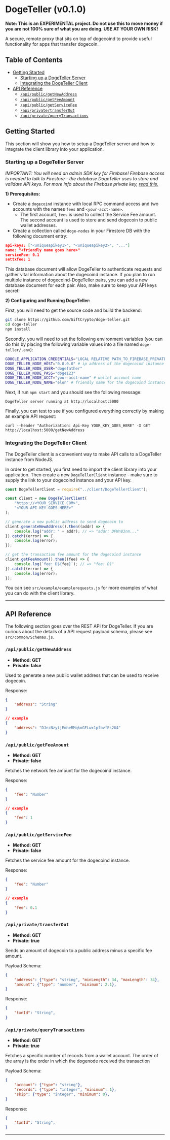 # DogeTeller (v0.1.0)

**Note: This is an EXPERIMENTAL project. Do not use this to move money if you are not 100% sure of what you are doing. USE AT YOUR OWN RISK!**

A secure, remote proxy that sits on top of dogecoind to provide useful functionality for apps that transfer dogecoin.

## Table of Contents

* [Getting Started](#getting-started)
    + [Starting up a DogeTeller Server](#starting-up-a-dogeteller-server)
    + [Integrating the DogeTeller Client](#integrating-the-dogeteller-client)
* [API Reference](#api-reference)
    + [`/api/public/getNewAddress`](#--api-public-getnewaddress-)
    + [`/api/public/getFeeAmount`](#--api-public-getfeeamount-)
    + [`/api/public/getServiceFee`](#--api-public-getservicefee-)
    + [`/api/private/transferOut`](#--api-private-transferout-)
    + [`/api/private/queryTransactions`](#--api-private-querytransactions-)

## Getting Started

This section will show you how to setup a DogeTeller server and how to integrate the client library into your application.
### Starting up a DogeTeller Server

*IMPORTANT: You will need an admin SDK key for Firebase! Firebase access is needed to talk to Firestore - the database DogeTeller uses to store and validate API keys. For more info about the Firebase private key, [read this.](https://firebase.google.com/docs/admin/setup)*

**1) Prerequisites:**

- Create a `dogecoind` instance with local RPC command access and two accounts with the names `fees` and `<your-acct-name>`.
    - The first account, `fees` is used to collect the Service Fee amount. The second account is used to store and send dogecoin to public wallet addresses.
- Create a collection called `doge-nodes` in your Firestore DB with the following document entry:
```json
api-keys: ["<uniqueapikey1>", "<uniqueapikey2>", "..."]
name: "<friendly name goes here>"
serviceFee: 0.1
settxfee: 1
```
This database document will allow DogeTeller to authenticate requests and gather vital information about the dogecoind instance. If you plan to run multiple instance of dogecoind-DogeTeller pairs, you can add a new database document for each pair. Also, make sure to keep your API keys secret!

**2) Configuring and Running DogeTeller:**

First, you will need to get the source code and build the backend:
```bash
git clone https://github.com/GiftCrypto/doge-teller.git
cd doge-teller
npm install
```

Secondly, you will need to set the following environment variables (you can do this by placing the following variable values into a file named `doge-teller/.env`):
```bash
GOOGLE_APPLICATION_CREDENTIALS="LOCAL RELATIVE PATH_TO_FIREBASE_PRIVATE_KEY_FILE"
DOGE_TELLER_NODE_HOST="0.0.0.0" # ip address of the dogecoind instance
DOGE_TELLER_NODE_USER="dogefather"
DOGE_TELLER_NODE_PASS="doge123"
DOGE_TELLER_NODE_ACCT="your-acct-name" # wallet account name
DOGE_TELLER_NODE_NAME="elon" # friendly name for the dogecoind instance
```

Next, if run `npm start` and you should see the following message:
```
DogeTeller server running at http://localhost:5000
```

Finally, you can test to see if you configured everything correctly by making an example API request:

```
curl --header "Authorization: Api-Key YOUR_KEY_GOES_HERE" -X GET http://localhost:5000/getNewAddress
```

### Integrating the DogeTeller Client

The DogeTeller client is a convenient way to make API calls to a DogeTeller instance from NodeJS.

In order to get started, you first need to import the client library into your application. Then create a new `DogeTellerClient` instance - make sure to supply the link to your dogecoind instance and your API key. 


```javascript
const DogeTellerClient = require("../client/DogeTellerClient");

const client = new DogeTellerClient(
    "https://<YOUR_SERVICE_COM>",
    "<YOUR-API-KEY-GOES-HERE>"
);

// generate a new public address to send dogecoin to
client.generateNewAddress().then((addr) => {
    console.log("addr: " + addr); // => "addr: DPWn83nm..."
}).catch((error) => {
    console.log(error);
});

// get the transaction fee amount for the dogecoind instance
client.getFeeAmount().then((fee) => {
    console.log(`fee: Ð${fee}`); // => "fee: Ð1"
}).catch((error) => {
    console.log(error);
});

```

You can see `src/example/examplerequests.js` for more examples of what you can do with the client library.

---

## API Reference

The following section goes over the REST API for DogeTeller. If you are curious about the details of a API request payload schema, please see `src/common/Schemas.js`.

### `/api/public/getNewAddress`
- **Method: GET**
- **Private: false**

Used to generate a new public wallet address that can be used to receive dogecoin.

Response:

```json
{
    "address": "String"
}

// example
{
    "address": "DJezNzytjEmheRMqkoGFLwx1pfbvfEs2U4"
}
```

### `/api/public/getFeeAmount`
- **Method: GET**
- **Private: false**

Fetches the network fee amount for the dogecoind instance.

Response:

```json
{
    "fee": "Number"
}

// example
{
    "fee": 1
}
```

### `/api/public/getServiceFee`
- **Method: GET**
- **Private: false**

Fetches the service fee amount for the dogecoind instance.

Response:

```json
{
    "fee": "Number"
}

// example
{
    "fee": 0.1
}
```

### `/api/private/transferOut`
- **Method: GET**
- **Private: true**

Sends an amount of dogecoin to a public address minus a specific fee amount.

Payload Schema:

```json
{
    "address": {"type": "string", "minLength": 34, "maxLength": 34},
    "amount": {"type": "number", "minimum": 2.1},
}
```

Response:

```json
{
    "txnId": "String",
}
```

### `/api/private/queryTransactions`
- **Method: GET**
- **Private: true**

Fetches a specific number of records from a wallet account. The order of the array is the order in which the dogenode received the transaction

Payload Schema:

```json
{
    "account": {"type": "string"},
    "records": {"type": "integer", "minimum": 1},
    "skip": {"type": "integer", "minimum": 0},
}
```

Response:

```json
{
    "txnId": "String",
}
```


---
